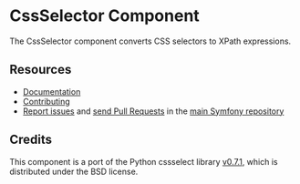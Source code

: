 # CssSelector Component

The CssSelector component converts CSS selectors to XPath expressions.

## Resources

- [Documentation](https://symfony.com/doc/current/components/css_selector.html)
- [Contributing](https://symfony.com/doc/current/contributing/index.html)
- [Report issues](https://github.com/symfony/symfony/issues) and
  [send Pull Requests](https://github.com/symfony/symfony/pulls) in the
  [main Symfony repository](https://github.com/symfony/symfony)

## Credits

This component is a port of the Python cssselect library
[v0.7.1](https://github.com/SimonSapin/cssselect/releases/tag/v0.7.1), which is
distributed under the BSD license.
